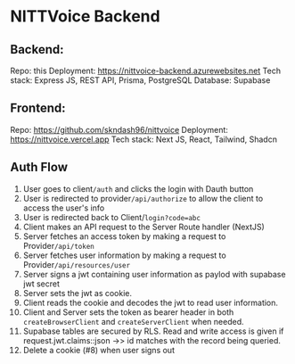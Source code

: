 # NITTVoice Backend
## Backend:
Repo: this
Deployment: https://nittvoice-backend.azurewebsites.net
Tech stack: Express JS, REST API, Prisma, PostgreSQL
Database: Supabase

## Frontend:
Repo: https://github.com/skndash96/nittvoice
Deployment: https://nittvoice.vercel.app
Tech stack: Next JS, React, Tailwind, Shadcn

## Auth Flow
1. User goes to client`/auth` and clicks the login with Dauth button
2. User is redirected to provider`/api/authorize` to allow the client to access the user's info
3. User is redirected back to Client/`login?code=abc`
4. Client makes an API request to the Server Route handler (NextJS)
5. Server fetches an access token by making a request to Provider`/api/token`
6. Server fetches user information by making a request to Provider`/api/resources/user`
7. Server signs a jwt containing user information as paylod with supabase jwt secret
8. Server sets the jwt as cookie.
9. Client reads the cookie and decodes the jwt to read user information.
10. Client and Server sets the token as bearer header in both `createBrowserClient` and `createServerClient` when needed.
11. Supabase tables are secured by RLS. Read and write access is given if request.jwt.claims::json ->> id matches with the record being queried.
12. Delete a cookie (#8) when user signs out